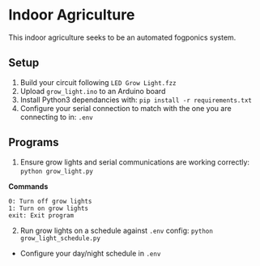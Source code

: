 # Indoor Agriculture
This indoor agriculture seeks to be an automated fogponics system.

## Setup
1. Build your circuit following `LED Grow Light.fzz`
2. Upload `grow_light.ino` to an Arduino board
3. Install Python3 dependancies with: `pip install -r requirements.txt`
4. Configure your serial connection to match with the one you are connecting to in: `.env`

## Programs
1. Ensure grow lights and serial communications are working correctly: `python grow_light.py`

**Commands**
```
0: Turn off grow lights
1: Turn on grow lights
exit: Exit program
```

2. Run grow lights on a schedule against `.env` config: `python grow_light_schedule.py`
- Configure your day/night schedule in `.env`
